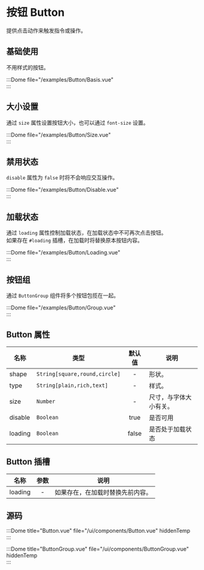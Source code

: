 # 按钮 Button

提供点击动作来触发指令或操作。

## 基础使用

不用样式的按钮。

:::Dome file="/examples/Button/Basis.vue"  
:::

## 大小设置

通过 `size` 属性设置按钮大小，也可以通过 `font-size` 设置。

:::Dome file="/examples/Button/Size.vue"  
:::

## 禁用状态

`disable` 属性为 `false` 时将不会响应交互操作。

:::Dome file="/examples/Button/Disable.vue"  
:::

## 加载状态

通过 `loading` 属性控制加载状态，在加载状态中不可再次点击按钮。  
如果存在 `#loading` 插槽，在加载时将替换原本按钮内容。

:::Dome file="/examples/Button/Loading.vue"  
:::

## 按钮组

通过 `ButtonGroup` 组件将多个按钮包揽在一起。

:::Dome file="/examples/Button/Group.vue"  
:::

## Button 属性

| 名称    | 类型                          | 默认值 | 说明                   |
| ------- | ----------------------------- | :----: | ---------------------- |
| shape   | `String[square,round,circle]` |   -    | 形状。                 |
| type    | `String[plain,rich,text]`     |   -    | 样式。                 |
| size    | `Number`                      |   -    | 尺寸，与字体大小有关。 |
| disable | `Boolean`                     |  true  | 是否可用               |
| loading | `Boolean`                     | false  | 是否处于加载状态       |

## Button 插槽

| 名称    | 参数 | 说明                             |
| ------- | :--: | -------------------------------- |
| loading |  -   | 如果存在，在加载时替换先前内容。 |

## 源码

:::Dome title="Button.vue" file="/ui/components/Button.vue" hiddenTemp  
:::

:::Dome title="ButtonGroup.vue" file="/ui/components/ButtonGroup.vue" hiddenTemp  
:::
